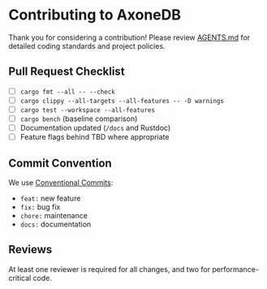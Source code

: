 # Contributing to AxoneDB

Thank you for considering a contribution! Please review [AGENTS.md](AGENTS.md) for detailed coding standards and project policies.

## Pull Request Checklist
- [ ] `cargo fmt --all -- --check`
- [ ] `cargo clippy --all-targets --all-features -- -D warnings`
- [ ] `cargo test --workspace --all-features`
- [ ] `cargo bench` (baseline comparison)
- [ ] Documentation updated (`/docs` and Rustdoc)
- [ ] Feature flags behind TBD where appropriate

## Commit Convention
We use [Conventional Commits](https://www.conventionalcommits.org/):
- `feat:` new feature
- `fix:` bug fix
- `chore:` maintenance
- `docs:` documentation

## Reviews
At least one reviewer is required for all changes, and two for performance-critical code.
